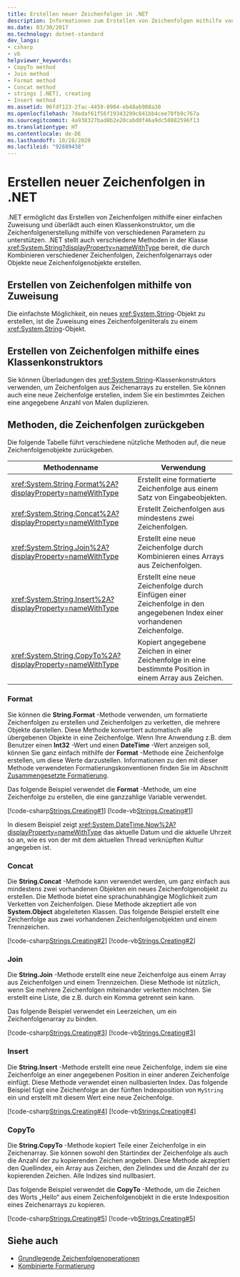 ```yaml
---
title: Erstellen neuer Zeichenfolgen in .NET
description: Informationen zum Erstellen von Zeichenfolgen mithilfe von Zuweisungen, Klassenkonstruktoren oder System.String-Methoden, die mehrere Zeichenfolgen, Arrays von Zeichenfolgen oder Objekte in .NET kombinieren
ms.date: 03/30/2017
ms.technology: dotnet-standard
dev_langs:
- csharp
- vb
helpviewer_keywords:
- CopyTo method
- Join method
- Format method
- Concat method
- strings [.NET], creating
- Insert method
ms.assetid: 06fdf123-2fac-4459-8904-eb48ab908a30
ms.openlocfilehash: 7dedaf61f56f19343299c841bb4cee70fb9c767a
ms.sourcegitcommit: 4a938327bad8b2e20cabd0f46a9dc50882596f13
ms.translationtype: HT
ms.contentlocale: de-DE
ms.lasthandoff: 10/28/2020
ms.locfileid: "92889438"
---
```

# <a name="creating-new-strings-in-net"></a>Erstellen neuer Zeichenfolgen in .NET

.NET ermöglicht das Erstellen von Zeichenfolgen mithilfe einer einfachen Zuweisung und überlädt auch einen Klassenkonstruktor, um die Zeichenfolgenerstellung mithilfe von verschiedenen Parametern zu unterstützen. .NET stellt auch verschiedene Methoden in der Klasse <xref:System.String?displayProperty=nameWithType> bereit, die durch Kombinieren verschiedener Zeichenfolgen, Zeichenfolgenarrays oder Objekte neue Zeichenfolgenobjekte erstellen.  
  
## <a name="creating-strings-using-assignment"></a>Erstellen von Zeichenfolgen mithilfe von Zuweisung  
 Die einfachste Möglichkeit, ein neues <xref:System.String>-Objekt zu erstellen, ist die Zuweisung eines Zeichenfolgenliterals zu einem <xref:System.String>-Objekt.  
  
## <a name="creating-strings-using-a-class-constructor"></a>Erstellen von Zeichenfolgen mithilfe eines Klassenkonstruktors  
 Sie können Überladungen des <xref:System.String>-Klassenkonstruktors verwenden, um Zeichenfolgen aus Zeichenarrays zu erstellen. Sie können auch eine neue Zeichenfolge erstellen, indem Sie ein bestimmtes Zeichen eine angegebene Anzahl von Malen duplizieren.  
  
## <a name="methods-that-return-strings"></a>Methoden, die Zeichenfolgen zurückgeben  
 Die folgende Tabelle führt verschiedene nützliche Methoden auf, die neue Zeichenfolgenobjekte zurückgeben.  
  
|Methodenname|Verwendung|  
|-----------------|---------|  
|<xref:System.String.Format%2A?displayProperty=nameWithType>|Erstellt eine formatierte Zeichenfolge aus einem Satz von Eingabeobjekten.|  
|<xref:System.String.Concat%2A?displayProperty=nameWithType>|Erstellt Zeichenfolgen aus mindestens zwei Zeichenfolgen.|  
|<xref:System.String.Join%2A?displayProperty=nameWithType>|Erstellt eine neue Zeichenfolge durch Kombinieren eines Arrays aus Zeichenfolgen.|  
|<xref:System.String.Insert%2A?displayProperty=nameWithType>|Erstellt eine neue Zeichenfolge durch Einfügen einer Zeichenfolge in den angegebenen Index einer vorhandenen Zeichenfolge.|  
|<xref:System.String.CopyTo%2A?displayProperty=nameWithType>|Kopiert angegebene Zeichen in einer Zeichenfolge in eine bestimmte Position in einem Array aus Zeichen.|  
  
### <a name="format"></a>Format  
 Sie können die **String.Format** -Methode verwenden, um formatierte Zeichenfolgen zu erstellen und Zeichenfolgen zu verketten, die mehrere Objekte darstellen. Diese Methode konvertiert automatisch alle übergebenen Objekte in eine Zeichenfolge. Wenn Ihre Anwendung z.B. dem Benutzer einen **Int32** -Wert und einen **DateTime** -Wert anzeigen soll, können Sie ganz einfach mithilfe der **Format** -Methode eine Zeichenfolge erstellen, um diese Werte darzustellen. Informationen zu den mit dieser Methode verwendeten Formatierungskonventionen finden Sie im Abschnitt [Zusammengesetzte Formatierung](composite-formatting.md).  
  
 Das folgende Beispiel verwendet die **Format** -Methode, um eine Zeichenfolge zu erstellen, die eine ganzzahlige Variable verwendet.  
  
 [!code-csharp[Strings.Creating#1](../../../samples/snippets/csharp/VS_Snippets_CLR/Strings.Creating/cs/Example.cs#1)]
 [!code-vb[Strings.Creating#1](../../../samples/snippets/visualbasic/VS_Snippets_CLR/Strings.Creating/vb/Example.vb#1)]  
  
 In diesem Beispiel zeigt <xref:System.DateTime.Now%2A?displayProperty=nameWithType> das aktuelle Datum und die aktuelle Uhrzeit so an, wie es von der mit dem aktuellen Thread verknüpften Kultur angegeben ist.  
  
### <a name="concat"></a>Concat  
 Die **String.Concat** -Methode kann verwendet werden, um ganz einfach aus mindestens zwei vorhandenen Objekten ein neues Zeichenfolgenobjekt zu erstellen. Die Methode bietet eine sprachunabhängige Möglichkeit zum Verketten von Zeichenfolgen. Diese Methode akzeptiert alle von **System.Object** abgeleiteten Klassen. Das folgende Beispiel erstellt eine Zeichenfolge aus zwei vorhandenen Zeichenfolgenobjekten und einem Trennzeichen.  
  
 [!code-csharp[Strings.Creating#2](../../../samples/snippets/csharp/VS_Snippets_CLR/Strings.Creating/cs/Example.cs#2)]
 [!code-vb[Strings.Creating#2](../../../samples/snippets/visualbasic/VS_Snippets_CLR/Strings.Creating/vb/Example.vb#2)]  
  
### <a name="join"></a>Join  
 Die **String.Join** -Methode erstellt eine neue Zeichenfolge aus einem Array aus Zeichenfolgen und einem Trennzeichen. Diese Methode ist nützlich, wenn Sie mehrere Zeichenfolgen miteinander verketten möchten. Sie erstellt eine Liste, die z.B. durch ein Komma getrennt sein kann.  
  
 Das folgende Beispiel verwendet ein Leerzeichen, um ein Zeichenfolgenarray zu binden.  
  
 [!code-csharp[Strings.Creating#3](../../../samples/snippets/csharp/VS_Snippets_CLR/Strings.Creating/cs/Example.cs#3)]
 [!code-vb[Strings.Creating#3](../../../samples/snippets/visualbasic/VS_Snippets_CLR/Strings.Creating/vb/Example.vb#3)]  
  
### <a name="insert"></a>Insert  
 Die **String.Insert** -Methode erstellt eine neue Zeichenfolge, indem sie eine Zeichenfolge an einer angegebenen Position in einer anderen Zeichenfolge einfügt. Diese Methode verwendet einen nullbasierten Index. Das folgende Beispiel fügt eine Zeichenfolge an der fünften Indexposition von `MyString` ein und erstellt mit diesem Wert eine neue Zeichenfolge.  
  
 [!code-csharp[Strings.Creating#4](../../../samples/snippets/csharp/VS_Snippets_CLR/Strings.Creating/cs/Example.cs#4)]
 [!code-vb[Strings.Creating#4](../../../samples/snippets/visualbasic/VS_Snippets_CLR/Strings.Creating/vb/Example.vb#4)]  
  
### <a name="copyto"></a>CopyTo  
 Die **String.CopyTo** -Methode kopiert Teile einer Zeichenfolge in ein Zeichenarray. Sie können sowohl den Startindex der Zeichenfolge als auch die Anzahl der zu kopierenden Zeichen angeben. Diese Methode akzeptiert den Quellindex, ein Array aus Zeichen, den Zielindex und die Anzahl der zu kopierenden Zeichen. Alle Indizes sind nullbasiert.  
  
 Das folgende Beispiel verwendet die **CopyTo** -Methode, um die Zeichen des Worts „Hello“ aus einem Zeichenfolgenobjekt in die erste Indexposition eines Zeichenarrays zu kopieren.  
  
 [!code-csharp[Strings.Creating#5](../../../samples/snippets/csharp/VS_Snippets_CLR/Strings.Creating/cs/Example.cs#5)]
 [!code-vb[Strings.Creating#5](../../../samples/snippets/visualbasic/VS_Snippets_CLR/Strings.Creating/vb/Example.vb#5)]  
  
## <a name="see-also"></a>Siehe auch

- [Grundlegende Zeichenfolgenoperationen](basic-string-operations.md)
- [Kombinierte Formatierung](composite-formatting.md)
